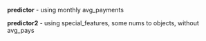 <b>predictor</b> - using monthly avg_payments

<b>predictor2</b>  - using special_features, some nums to objects, without avg_pays
